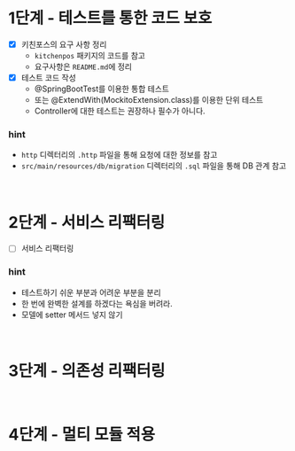 # 1단계 - 테스트를 통한 코드 보호

- [x] 키친포스의 요구 사항 정리
    - `kitchenpos` 패키지의 코드를 참고
    - 요구사항은 `README.md`에 정리
- [x] 테스트 코드 작성
    - @SpringBootTest를 이용한 통합 테스트
    - 또는 @ExtendWith(MockitoExtension.class)를 이용한 단위 테스트
    - Controller에 대한 테스트는 권장하나 필수가 아니다.

### hint

- `http` 디렉터리의 `.http` 파일을 통해 요청에 대한 정보를 참고
- `src/main/resources/db/migration` 디렉터리의 `.sql` 파일을 통해 DB 관계 참고

<br/>

# 2단계 - 서비스 리팩터링

- [ ] 서비스 리팩터링

### hint

- 테스트하기 쉬운 부분과 어려운 부분을 분리
- 한 번에 완벽한 설계를 하겠다는 욕심을 버려라.
- 모델에 setter 메서드 넣지 않기

<br/>

# 3단계 - 의존성 리팩터링

<br/>

# 4단계 - 멀티 모듈 적용

<br/>
